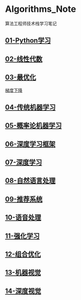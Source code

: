 # Algorithms_Note
算法工程师技术栈学习笔记

## [01-Python学习](./01-Python学习)  

## [02-线性代数](./02-线性代数)  

## [03-最优化](./03-最优化)

[梯度下降](./03-最优化/梯度下降.ipynb)

## [04-传统机器学习](./04-传统机器学习)

## [05-概率论机器学习](./05-概率论机器学习)

## [06-深度学习框架](./06-深度学习框架)

## [07-深度学习](./07-深度学习)

## [08-自然语言处理](./08-自然语言处理)

## [09-推荐系统](./09-推荐系统)

## [10-语音处理](./10-语音处理)

## [11-强化学习](./11-强化学习)

## [12-组合优化](./12-组合优化)

## [13-机器视觉](./13-机器视觉)

## [14-深度视觉](./14-深度视觉)